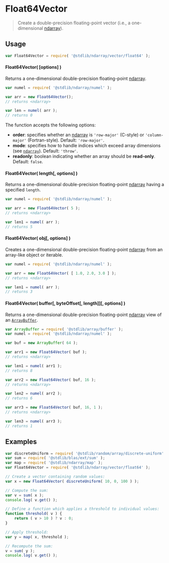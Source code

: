 <!--

@license Apache-2.0

Copyright (c) 2025 The Stdlib Authors.

Licensed under the Apache License, Version 2.0 (the "License");
you may not use this file except in compliance with the License.
You may obtain a copy of the License at

   http://www.apache.org/licenses/LICENSE-2.0

Unless required by applicable law or agreed to in writing, software
distributed under the License is distributed on an "AS IS" BASIS,
WITHOUT WARRANTIES OR CONDITIONS OF ANY KIND, either express or implied.
See the License for the specific language governing permissions and
limitations under the License.

-->

# Float64Vector

> Create a double-precision floating-point vector (i.e., a one-dimensional [ndarray][@stdlib/ndarray/ctor]).

<!-- Section to include introductory text. Make sure to keep an empty line after the intro `section` element and another before the `/section` close. -->

<section class="intro">

</section>

<!-- /.intro -->

<!-- Package usage documentation. -->

<section class="usage">

## Usage

```javascript
var Float64Vector = require( '@stdlib/ndarray/vector/float64' );
```

#### Float64Vector( \[options] )

Returns a one-dimensional double-precision floating-point [ndarray][@stdlib/ndarray/ctor].

```javascript
var numel = require( '@stdlib/ndarray/numel' );

var arr = new Float64Vector();
// returns <ndarray>

var len = numel( arr );
// returns 0
```

The function accepts the following options:

-   **order**: specifies whether an [ndarray][@stdlib/ndarray/ctor] is `'row-major'` (C-style) or `'column-major'` (Fortran-style). Default: `'row-major'`.
-   **mode**: specifies how to handle indices which exceed array dimensions (see [`ndarray`][@stdlib/ndarray/ctor]). Default: `'throw'`.
-   **readonly**: boolean indicating whether an array should be **read-only**. Default: `false`.

#### Float64Vector( length\[, options] )

Returns a one-dimensional double-precision floating-point [ndarray][@stdlib/ndarray/ctor] having a specified `length`.

```javascript
var numel = require( '@stdlib/ndarray/numel' );

var arr = new Float64Vector( 5 );
// returns <ndarray>

var len1 = numel( arr );
// returns 5
```

#### Float64Vector( obj\[, options] )

Creates a one-dimensional double-precision floating-point [ndarray][@stdlib/ndarray/ctor] from an array-like object or iterable.

```javascript
var numel = require( '@stdlib/ndarray/numel' );

var arr = new Float64Vector( [ 1.0, 2.0, 3.0 ] );
// returns <ndarray>

var len1 = numel( arr );
// returns 3
```

#### Float64Vector( buffer\[, byteOffset\[, length]]\[, options] )

Returns a one-dimensional double-precision floating-point [ndarray][@stdlib/ndarray/ctor] view of an [`ArrayBuffer`][@stdlib/array/buffer].

```javascript
var ArrayBuffer = require( '@stdlib/array/buffer' );
var numel = require( '@stdlib/ndarray/numel' );

var buf = new ArrayBuffer( 64 );

var arr1 = new Float64Vector( buf );
// returns <ndarray>

var len1 = numel( arr1 );
// returns 8

var arr2 = new Float64Vector( buf, 16 );
// returns <ndarray>

var len2 = numel( arr2 );
// returns 6

var arr3 = new Float64Vector( buf, 16, 1 );
// returns <ndarray>

var len3 = numel( arr3 );
// returns 1
```

</section>

<!-- /.usage -->

<!-- Package usage notes. Make sure to keep an empty line after the `section` element and another before the `/section` close. -->

<section class="notes">

</section>

<!-- /.notes -->

<!-- Package usage examples. -->

<section class="examples">

## Examples

<!-- eslint no-undef: "error" -->

```javascript
var discreteUniform = require( '@stdlib/random/array/discrete-uniform' );
var sum = require( '@stdlib/blas/ext/sum' );
var map = require( '@stdlib/ndarray/map' );
var Float64Vector = require( '@stdlib/ndarray/vector/float64' );

// Create a vector containing random values:
var x = new Float64Vector( discreteUniform( 10, 0, 100 ) );

// Compute the sum:
var v = sum( x );
console.log( v.get() );

// Define a function which applies a threshold to individual values:
function threshold( v ) {
    return ( v > 10 ) ? v : 0;
}

// Apply threshold:
var y = map( x, threshold );

// Recompute the sum:
v = sum( y );
console.log( v.get() );
```

</section>

<!-- /.examples -->

<!-- Section to include cited references. If references are included, add a horizontal rule *before* the section. Make sure to keep an empty line after the `section` element and another before the `/section` close. -->

<section class="references">

</section>

<!-- /.references -->

<!-- Section for related `stdlib` packages. Do not manually edit this section, as it is automatically populated. -->

<section class="related">

</section>

<!-- /.related -->

<!-- Section for all links. Make sure to keep an empty line after the `section` element and another before the `/section` close. -->

<section class="links">

[@stdlib/array/buffer]: https://github.com/stdlib-js/stdlib/tree/develop/lib/node_modules/%40stdlib/array/buffer

[@stdlib/ndarray/ctor]: https://github.com/stdlib-js/stdlib/tree/develop/lib/node_modules/%40stdlib/ndarray/ctor

</section>

<!-- /.links -->
